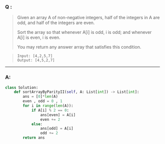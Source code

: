 ### Q :
> Given an array A of non-negative integers, half of the integers in A are odd, and half of the integers are even.
>
> Sort the array so that whenever A[i] is odd, i is odd; and whenever A[i] is even, i is even.
>
> You may return any answer array that satisfies this condition.

> ```
> Input: [4,2,5,7]
> Output: [4,5,2,7]
> ```

***

### A:



```python
class Solution:
    def sortArrayByParityII(self, A: List[int]) -> List[int]:
        ans = [0]*len(A)
        even , odd = 0 , 1
        for i in range(len(A)):
            if A[i] % 2 == 0:
                ans[even] = A[i]                
                even += 2
            else:
                ans[odd] = A[i]
                odd += 2
        return ans
```

